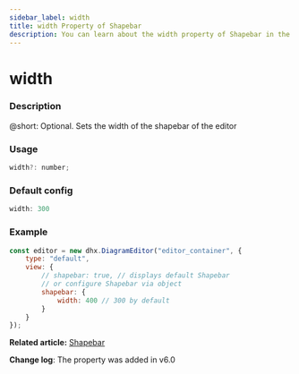 ```yaml
---
sidebar_label: width
title: width Property of Shapebar
description: You can learn about the width property of Shapebar in the documentation of the DHTMLX JavaScript Diagram library. Browse developer guides and API reference, try out code examples and live demos, and download a free 30-day evaluation version of DHTMLX Diagram.
---
```


# width

### Description

@short: Optional. Sets the width of the shapebar of the editor

### Usage

~~~jsx
width?: number;
~~~

### Default config

~~~jsx
width: 300
~~~

### Example

~~~jsx {7}
const editor = new dhx.DiagramEditor("editor_container", {
    type: "default",
    view: {
        // shapebar: true, // displays default Shapebar
        // or configure Shapebar via object
        shapebar: {
            width: 400 // 300 by default
        }
    }
});
~~~

**Related article:** [Shapebar](guides/diagram_editor/shapebar.md/#setting-the-width-of-shapebar)

**Change log**: The property was added in v6.0
